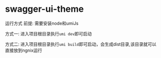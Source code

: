 # swagger-ui-theme

运行方式
前提: 需要安装node和umiJs

方式一:
进入项目根目录执行`umi dev`即可启动

方式二:
进入项目根目录执行`umi build`即可启动，会生成dist目录,该目录就可以直接放到ngnix运行


